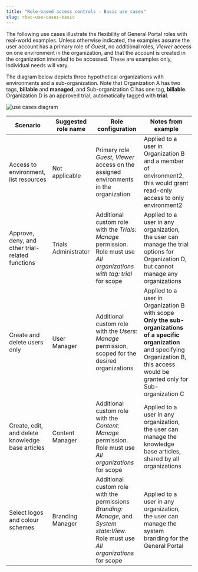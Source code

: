 ```yaml
---
title: "Role-based access controls - Basic use cases"
slug: rbac-use-cases-basic
---
```



The following use cases illustrate the flexibility of General Portal roles with real-world examples.  Unless otherwise indicated, the examples assume the user account has a primary role of *Guest*, no additional roles,  *Viewer* access on one environment in the organization, and that the account is created in the organization intended to be accessed.  These are examples only, individual needs will vary.

The diagram below depicts three hypothetical organizations with environments and a sub-organization.  Note that Organization A has two tags, **billable** and **managed**, and Sub-organization C has one tag, **billable**.  Organization D is an approved trial, automatically tagged with **trial**.

![use cases diagram](/assets/rbac-use-cases-trial-en.png)

| Scenario | Suggested role name | Role configuration | Notes from example |
| --- | --- | --- | --- |
| Access to environment, list resources | Not applicable | Primary role *Guest*, *Viewer* access on the assigned environments in the organization | Applied to a user in Organization B and a member of environment2, this would grant read-only access to only environment2 |
| Approve, deny, and other trial-related functions | Trials Administrator | Additional custom role with the *Trials: Manage* permission.  Role must use *All organizations with tag: trial* for scope | Applied to a user in any organization, the user can manage the trial options for Organization D, but cannot manage any organizations |
| Create and delete users only | User Manager | Additional custom role with the *Users: Manage* permission, scoped for the desired organizations | Applied to a user in Organization B with scope **Only the sub-organizations of a specific organization** and specifying Organization B, this access would be granted only for Sub-organization C |
| Create, edit, and delete knowledge base articles | Content Manager | Additional custom role with the *Content: Manage* permission.  Role must use *All organizations* for scope | Applied to a user in any organization, the user can manage the knowledge base articles, shared by all organizations |
| Select logos and colour schemes | Branding Manager | Additional custom role with the permissions *Branding: Manage*, and *System state:View*. Role must use *All organizations* for scope | Applied to a user in any organization, the user can manage the system branding for the General Portal |
